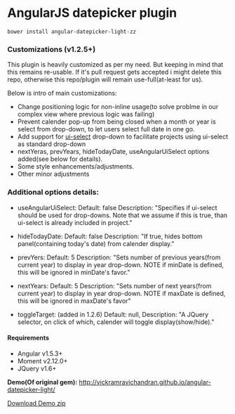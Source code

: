 # AngularJS datepicker plugin

`bower install angular-datepicker-light-zz`

### Customizations (v1.2.5+)

This plugin is heavily customized as per my need. But keeping in mind that this remains re-usable. If it's pull request gets accepted i might delete this repo, otherwise this repo/plugin will remain use-full(at-least for us).

Below is intro of main customizations:

* Change positioning logic for non-inline usage(to solve problme in our complex view where previous logic was failing)
* Prevent calender pop-up from being closed when a month or year is select from drop-down, to let users select full date in one go.
* Add support for <a href="https://github.com/angular-ui/ui-select">ui-select</a> drop-down to facilitate projects using ui-select as standard drop-down
* nextYeras, prevYears, hideTodayDate, useAngularUiSelect options added(see below for details).
* Some style enhancements/adjustments.
* Other minor adjustments

### Additional options details:

* useAngularUiSelect:
    Default: false
    Description: "Specifies if ui-select should be used for drop-downs. Note that we assume if this is true, than ui-select is already included in project."

* hideTodayDate:
    Default: false
    Description: "If true, hides bottom panel(containing today's date) from calender display."

* prevYers:
    Default: 5
    Description: "Sets number of previous years(from current year) to display in year drop-down. NOTE if minDate is defined, this will be ignored in minDate's favor."

* nextYears:
    Default: 5
    Description: "Sets number of next years(from current year) to display in year drop-down. NOTE if maxDate is defined, this will be ignored in maxDate's favor"

* toggleTarget: (added in 1.2.6)
    Default: null,
    Description: "A JQuery selector, on click of which, calender will toggle display(show/hide)."


#### Requirements

* Angular v1.5.3+
* Moment v2.12.0+
* JQuery v1.6+

<b>Demo(Of original gem):</b> http://vickramravichandran.github.io/angular-datepicker-light/

<a href="https://github.com/vickramravichandran/angular-datepicker-light/archive/demo.zip">Download Demo zip</a>
